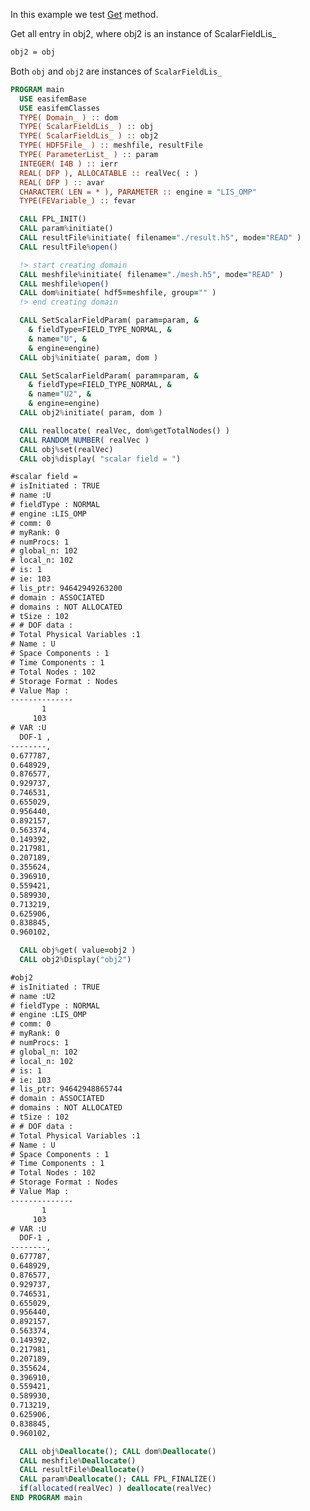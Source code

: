 In this example we test [Get](./Get.md) method.

Get all entry in obj2, where obj2 is an instance of ScalarFieldLis_

```txt
obj2 = obj
```

Both `obj` and `obj2` are instances of `ScalarFieldLis_`

```fortran
PROGRAM main
  USE easifemBase
  USE easifemClasses
  TYPE( Domain_ ) :: dom
  TYPE( ScalarFieldLis_ ) :: obj
  TYPE( ScalarFieldLis_ ) :: obj2
  TYPE( HDF5File_ ) :: meshfile, resultFile
  TYPE( ParameterList_ ) :: param
  INTEGER( I4B ) :: ierr
  REAL( DFP ), ALLOCATABLE :: realVec( : )
  REAL( DFP ) :: avar
  CHARACTER( LEN = * ), PARAMETER :: engine = "LIS_OMP"
  TYPE(FEVariable_) :: fevar
```

```fortran title="Open file for import"
  CALL FPL_INIT()
  CALL param%initiate()
  CALL resultFile%initiate( filename="./result.h5", mode="READ" )
  CALL resultFile%open()
```

```fortran title="read domain"  
  !> start creating domain
  CALL meshfile%initiate( filename="./mesh.h5", mode="READ" )
  CALL meshfile%open()
  CALL dom%initiate( hdf5=meshfile, group="" )
  !> end creating domain
```

```fortran title="initiate scalar field"
  CALL SetScalarFieldParam( param=param, &
    & fieldType=FIELD_TYPE_NORMAL, &
    & name="U", &
    & engine=engine)
  CALL obj%initiate( param, dom )
```

```fortran title="initiate scalar field"
  CALL SetScalarFieldParam( param=param, &
    & fieldType=FIELD_TYPE_NORMAL, &
    & name="U2", &
    & engine=engine)
  CALL obj2%initiate( param, dom )
```

```fortran title="setting all values using vector"
  CALL reallocate( realVec, dom%getTotalNodes() )
  CALL RANDOM_NUMBER( realVec )
  CALL obj%set(realVec)
  CALL obj%display( "scalar field = ")
```

```txt title="results"
#scalar field =
# isInitiated : TRUE
# name :U
# fieldType : NORMAL
# engine :LIS_OMP
# comm: 0
# myRank: 0
# numProcs: 1
# global_n: 102
# local_n: 102
# is: 1
# ie: 103
# lis_ptr: 94642949263200
# domain : ASSOCIATED
# domains : NOT ALLOCATED
# tSize : 102
# # DOF data :
# Total Physical Variables :1
# Name : U
# Space Components : 1
# Time Components : 1
# Total Nodes : 102
# Storage Format : Nodes
# Value Map : 
--------------
       1      
     103      
# VAR :U
  DOF-1 ,   
--------,   
0.677787,   
0.648929,   
0.876577,   
0.929737,   
0.746531,   
0.655029,   
0.956440,   
0.892157,   
0.563374,   
0.149392,   
0.217981,   
0.207189,   
0.355624,   
0.396910,   
0.559421,   
0.589930,   
0.713219,   
0.625906,   
0.838845,   
0.960102,   
```

```fortran title="Get multiple entries"
  CALL obj%get( value=obj2 )
  CALL obj2%Display("obj2")
```

```txt title="results"
#obj2
# isInitiated : TRUE
# name :U2
# fieldType : NORMAL
# engine :LIS_OMP
# comm: 0
# myRank: 0
# numProcs: 1
# global_n: 102
# local_n: 102
# is: 1
# ie: 103
# lis_ptr: 94642948865744
# domain : ASSOCIATED
# domains : NOT ALLOCATED
# tSize : 102
# # DOF data :
# Total Physical Variables :1
# Name : U
# Space Components : 1
# Time Components : 1
# Total Nodes : 102
# Storage Format : Nodes
# Value Map : 
--------------
       1      
     103      
# VAR :U
  DOF-1 ,   
--------,   
0.677787,   
0.648929,   
0.876577,   
0.929737,   
0.746531,   
0.655029,   
0.956440,   
0.892157,   
0.563374,   
0.149392,   
0.217981,   
0.207189,   
0.355624,   
0.396910,   
0.559421,   
0.589930,   
0.713219,   
0.625906,   
0.838845,   
0.960102,   
```

```fortran title="Cleanup"
  CALL obj%Deallocate(); CALL dom%Deallocate()
  CALL meshfile%Deallocate()
  CALL resultFile%Deallocate()
  CALL param%Deallocate(); CALL FPL_FINALIZE()
  if(allocated(realVec) ) deallocate(realVec)
END PROGRAM main
```
